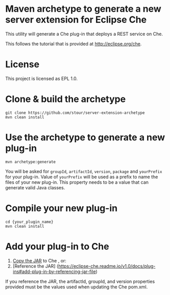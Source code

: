 # Maven archetype to generate a new server extension for Eclipse Che
This utility will generate a Che plug-in that deploys a REST service on Che.

This follows the tutorial that is provided at http://eclipse.org/che.

# License
This project is licensed as EPL 1.0.

# Clone & build the archetype
    git clone https://github.com/stour/server-extension-archetype
    mvn clean install

# Use the archetype to generate a new plug-in
    mvn archetype:generate
You will be asked for `groupId`, `artifactId`, `version`, `package` and `yourPrefix` for your plug-in.
Value of `yourPrefix` will be used as a prefix to name the files of your new plug-in. This property needs to be a value that can generate valid Java classes.

# Compile your new plug-in
    cd {your_plugin_name}
    mvn clean install

# Add your plug-in to Che
1. [Copy the JAR](https://eclipse-che.readme.io/v1.0/docs/plug-ins#add-plug-in-by-copying-jar-file) to Che , or:
2. [Reference the JAR] (https://eclipse-che.readme.io/v1.0/docs/plug-ins#add-plug-in-by-referencing-jar-file)

If you reference the JAR, the artifactId, groupId, and version properties provided must be the values used when updating the Che pom.xml.
